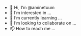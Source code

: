 - 👋 Hi, I’m @aminetoum
- 👀 I’m interested in ...
- 🌱 I’m currently learning ...
- 💞️ I’m looking to collaborate on ...
- 📫 How to reach me ...

<!---
aminetoum/aminetoum is a ✨ special ✨ repository because its `README.md` (this file) appears on your GitHub profile.
You can click the Preview link to take a look at your changes.
--->
